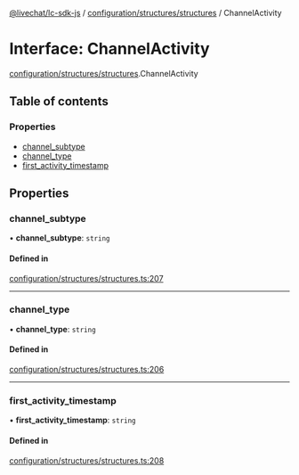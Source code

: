 [@livechat/lc-sdk-js](../README.md) / [configuration/structures/structures](../modules/configuration_structures_structures.md) / ChannelActivity

# Interface: ChannelActivity

[configuration/structures/structures](../modules/configuration_structures_structures.md).ChannelActivity

## Table of contents

### Properties

- [channel\_subtype](configuration_structures_structures.ChannelActivity.md#channel_subtype)
- [channel\_type](configuration_structures_structures.ChannelActivity.md#channel_type)
- [first\_activity\_timestamp](configuration_structures_structures.ChannelActivity.md#first_activity_timestamp)

## Properties

### channel\_subtype

• **channel\_subtype**: `string`

#### Defined in

[configuration/structures/structures.ts:207](https://github.com/livechat/lc-sdk-js/blob/c7b3817/src/configuration/structures/structures.ts#L207)

___

### channel\_type

• **channel\_type**: `string`

#### Defined in

[configuration/structures/structures.ts:206](https://github.com/livechat/lc-sdk-js/blob/c7b3817/src/configuration/structures/structures.ts#L206)

___

### first\_activity\_timestamp

• **first\_activity\_timestamp**: `string`

#### Defined in

[configuration/structures/structures.ts:208](https://github.com/livechat/lc-sdk-js/blob/c7b3817/src/configuration/structures/structures.ts#L208)
